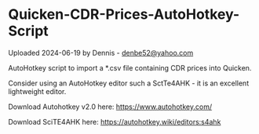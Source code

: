 # Quicken-CDR-Prices-AutoHotkey-Script
Uploaded 2024-06-19 by Dennis - denbe52@yahoo.com

AutoHotkey script to import a *.csv file containing CDR prices into Quicken.

Consider using an AutoHotkey editor such a SctTe4AHK - it is an excellent lightweight editor.

Download Autohotkey v2.0 here: https://www.autohotkey.com/

Download SciTE4AHK here: https://autohotkey.wiki/editors:s4ahk

